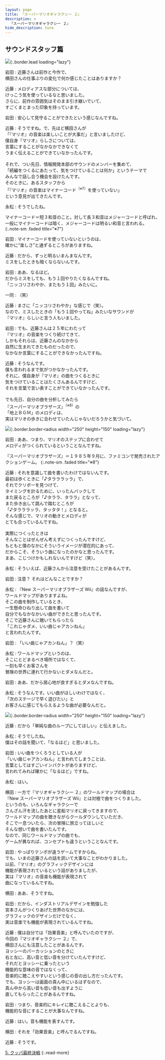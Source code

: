 ```yaml
---
layout: page
title: 『スーパーマリオギャラクシー ２』
description: >
  『スーパーマリオギャラクシー ２』
hide_description: ture
---
```


## サウンドスタッフ篇

![](/interviews/jp/wii/sb4j/vol3/img/mainvisual4.jpg){:.border.lead loading="lazy"}

岩田
: 近藤さんは前作と今作で、<br>横田さんの仕事ぶりの変化で何か感じたことはありますか？

近藤
: メロディアスな部分については、<br>けっこう気を使っているなと思いました。<br>さらに、前作の雰囲気はそのまま引き継いでいて、<br>すごくまとまった印象を持っています。

岩田
: 安心して見守ることができたという感じなんですね。

近藤
: そうですね。で、先ほど横田さんが<br>「『マリオ』の音楽は楽しいことが大事だ」と言いましたけど、<br>僕自身『マリオ』らしさについては、<br>言葉にすることがなかなかできなくて<br>うまく伝えることができていなかったんです。<br><br>それで、つい先日、情報開発本部のサウンドのメンバーを集めて、<br>「続編をつくるにあたって、気をつけていることは何か」というテーマで<br>みんなで話し合う機会を設けたんです。<br>そのときに、あるスタッフから<br>「『マリオ』の音楽はマイナーコード<sup>（※7）</sup>を使っていない」<br>という意見が出てきたんです。

永松
: そうでしたね。

マイナーコード＝短３和音のこと。対して長３和音はメジャーコードと呼ばれ、一般にマイナーコードは暗く、メジャーコードは明るい和音と言われる。
{:.note-sm .faded title="※7"}

岩田
: マイナーコードを使っていないというのは、<br>確かに“楽しさ”と通ずるところがありますね。

近藤
: だから、ずっと明るいまんまなんです。<br>ミスをしたときも暗くならないんです。

岩田
: ああ、なるほど。<br>だからミスをしても、もう１回やりたくなるんですね。<br>「ニッコリさわやか、またもう１回」みたいに。

一同
: （笑）

近藤
: まさに「ニッコリさわやか」な感じで（笑）。<br>なので、ミスしたときの「もう１回やってね」みたいなサウンドが<br>『マリオ』らしいと言う人もいました。

岩田
: でも、近藤さんは２５年にわたって<br>『マリオ』の音楽をつくり続けてきて、<br>しかもそれらは、近藤さんのなかから<br>自然に生まれてきたものだったので、<br>なかなか言葉にすることができなかったんですね。

近藤
: そうなんです。<br>僕も言われるまで気がつかなかったんです。<br>それに、僕自身が『マリオ』の曲をつくるときに<br>気をつけていることはたくさんあるんですけど、<br>それを言葉で言い表すことができていなかったんです。<br><br>でも先日、自分の曲を分析してみたら<br>『スーパーマリオブラザーズ』<sup>（※8）</sup>の<br>「地上ＢＧＭ」のメロディは、<br>実はマリオの歩きに合わせていたんじゃないだろうかと気づいて。

![](/interviews/jp/wii/sb4j/vol3/img/photo012.jpg){:.border.border-radius width="250" height="150" loading="lazy"}

岩田
: ああ、つまり、マリオのステップに合わせて<br>メロディがつくられているということなんですね。

『スーパーマリオブラザーズ』＝１９８５年９月に、ファミコンで発売されたアクションゲーム。
{:.note-sm .faded title="※8"}

近藤
: それを意識して曲を書いたわけではないんです。<br>最初は歩くときに「♪タラララッラ」で、<br>それでクリボーを見つけて、<br>タイミングを計るために、いったんバックして<br>また戻るところが「♪タララ、タララ」となって、<br>また歩き出して跳んで踏むところが<br>「♪タラララッラ、タッタタ！」となると。<br>そんな感じで、マリオの動きとメロディが<br>とても合っているんですね。<br><br>実際につくったときは<br>そんなことはぜんぜん考えずにつくったんですけど、<br>もともと僕のなかにそういうイメージが潜在的にあって、<br>だからこそ、そういう曲になったのかなと思ったんです。<br>まあ、こじつけかもしれないんですけど（笑）。

永松
: そういえば、近藤さんから注意を受けたことがあるんです。

岩田
: 注意？ それはどんなことですか？

永松
: 『New スーパーマリオブラザーズ Wii』の話なんですが、<br>ワールドマップがありますよね。<br>そこの曲を制作しているとき、<br>一生懸命ひねり出して曲を書いて<br>自分でもなかなかいい曲ができたと思ったんです。<br>そこで近藤さんに聴いてもらったら<br>「これじゃダメ、いい曲じゃアカンねん」<br>と言われたんです。

岩田
: 「いい曲じゃアカンねん」？（笑）

永松
: ワールドマップというのは、<br>そこにとどまるべき場所ではなくて、<br>一刻も早くお客さんを<br>冒険の世界に連れて行かないとダメなんだと。

岩田
: ああ、だから居心地が良すぎるとダメなんですね。

永松
: そうなんです。いい曲がほしいわけではなく、<br>「次のステージで早く遊びたい」と<br>お客さんに感じてもらえるような曲が必要なんだと。

![](/interviews/jp/wii/sb4j/vol3/img/photo013.jpg){:.border.border-radius width="250" height="150" loading="lazy"}

近藤
: だから「単純な曲のループにしてほしい」と伝えました。

永松
: そうでしたね。<br>僕はその話を聞いて、「なるほど」と思いました。

岩田
: いい曲をつくろうとしている人が<br>「いい曲じゃアカンねん」と言われてしまうことは、<br>言葉としてはすごいインパクトがありますけど、<br>言われてみれば確かに「なるほど」ですね。

永松
: はい。

横田
: 一方で『マリオギャラクシー ２』のワールドマップの場合は<br>『New スーパーマリオブラザーズ Wii』とは対極で曲をつくりました。<br>というのも、いろんなギャラクシーで<br>さんざん汗を流したあとに星船マリオに戻ってきますので、<br>ワールドマップの曲を聴きながらクールダウンしていただき、<br>そこで一息ついたら、次の冒険に旅立ってほしいと<br>そんな想いで曲を書いたんです。<br>なので、同じワールドマップの曲でも、<br>ゲームが異なれば、コンセプトも違うということなんです。

岩田
: やっぱりテンポが違うゲームですからね。<br>でも、いまの近藤さんの話を訊いて大事なことがわかりました。<br>以前、『マリオ』のグラフィックデザインには<br>機能が表現されているという話がありましたが、<br>実は『マリオ』の音楽も機能が表現されて<br>曲になっているんですね。

横田
: ああ、そうですね。

岩田
: だから、インダストリアルデザインを勉強した<br>宮本さんがつくりあげた世界のなかには、<br>グラフィックのデザインだけでなく、<br>実は音楽でも機能が表現されているんですね。

近藤
: 僕は自分では「効果音楽」と呼んでいたのですが、<br>今回の『マリオギャラクシー ２』で、<br>横田さんにも注意したことがあるんです。<br>ヨッシーのパーカッションのときに<br>右と左に、高い音と低い音を分けていたんですけど、<br>それだとヨッシーに乗ったという<br>機能的な意味の音ではなくって、<br>音楽的に聴こえやすいという感じの音の出し方だったんです。<br>でも、ヨッシーは画面の真ん中にいるはずなので、<br>真ん中から高い音も低い音も出すように<br>直してもらったことがあるんですね。

岩田
: つまり、音楽的にキレイに聴こえることよりも、<br>機能的な音にすることが大事なんですね。

近藤
: はい。音も機能を表すんです。

横田
: それを「効果音楽」と呼んでるんですね。

近藤
: そうです。

[5. クッパ最終決戦](5.md)
{:.read-more}

